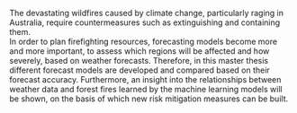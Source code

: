 The devastating wildfires caused by climate change, particularly raging in Australia, 
require countermeasures such as extinguishing and containing them.  
In order to plan firefighting resources, forecasting models become more and more important, 
to assess which regions will be affected and how severely, based on weather forecasts. 
Therefore, in this master thesis different forecast models are developed and compared 
based on their forecast accuracy. Furthermore, an insight into the relationships between 
weather data and forest fires learned by the machine learning models will be shown, 
on the basis of which new risk mitigation measures can be built.
